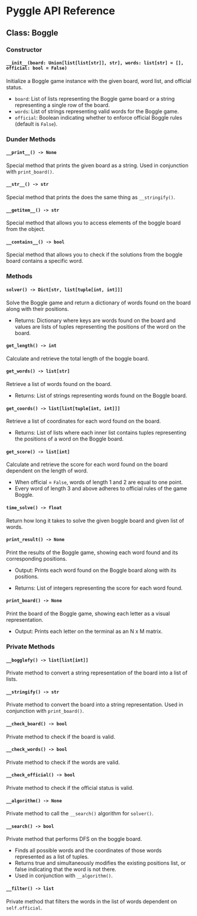 # Pyggle API Reference

## Class: Boggle

### Constructor

#### `__init__(board: Union[list[list[str]], str], words: list[str] = [], official: bool = False)`

Initialize a Boggle game instance with the given board, word list, and official status.

- `board`: List of lists representing the Boggle game board or a string representing a single row of the board.
- `words`: List of strings representing valid words for the Boggle game.
- `official`: Boolean indicating whether to enforce official Boggle rules (default is `False`).

### Dunder Methods

#### `__print__() -> None`

Special method that prints the given board as a string. Used in conjunction with `print_board()`.

#### `__str__() -> str`

Special method that prints the does the same thing as `__stringify()`.

#### `__getitem__() -> str`

Special method that allows you to access elements of the boggle board from the object.

#### `__contains__() -> bool`

Special method that allows you to check if the solutions from the boggle board contains a specific word.

### Methods

#### `solver() -> Dict[str, list[tuple[int, int]]]`

Solve the Boggle game and return a dictionary of words found on the board along with their positions.

- Returns: Dictionary where keys are words found on the board and values are lists of tuples representing the positions of the word on the board.

#### `get_length() -> int`

Calculate and retrieve the total length of the boggle board.

#### `get_words() -> list[str]`

Retrieve a list of words found on the board.

- Returns: List of strings representing words found on the Boggle board.

#### `get_coords() -> list[list[tuple[int, int]]]`

Retrieve a list of coordinates for each word found on the board.

- Returns: List of lists where each inner list contains tuples representing the positions of a word on the Boggle board.

#### `get_score() -> list[int]`

Calculate and retrieve the score for each word found on the board dependent on the length of word.

- When official = `False`, words of length 1 and 2 are equal to one point.
- Every word of length 3 and above adheres to official rules of the game Boggle.

#### `time_solve() -> float`

Return how long it takes to solve the given boggle board and given list of words.

#### `print_result() -> None`

Print the results of the Boggle game, showing each word found and its corresponding positions.

- Output: Prints each word found on the Boggle board along with its positions.

- Returns: List of integers representing the score for each word found.

#### `print_board() -> None`

Print the board of the Boggle game, showing each letter as a visual representation.

- Output: Prints each letter on the terminal as an N x M matrix.

### Private Methods

#### `__bogglefy() -> list[list[int]]`

Private method to convert a string representation of the board into a list of lists.

#### `__stringify() -> str`

Private method to convert the board into a string representation. Used in conjunction with `print_board()`.

#### `__check_board() -> bool`

Private method to check if the board is valid.

#### `__check_words() -> bool`

Private method to check if the words are valid.

#### `__check_official() -> bool`

Private method to check if the official status is valid.

#### `__algorithm() -> None`

Private method to call the `__search()` algorithm for `solver()`.

#### `__search() -> bool`

Private method that performs DFS on the boggle board. 

- Finds all possible words and the coordinates of those words represented as a list of tuples.
- Returns true and simultaneously modifies the existing positions list, or false indicating that the word is not there. 
- Used in conjunction with `__algorithm()`.

#### `__filter() -> list`

Private method that filters the words in the list of words dependent on `self.official`.
